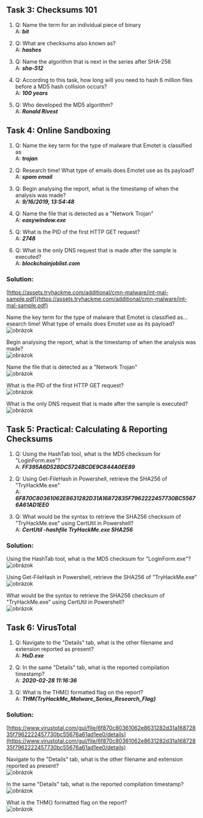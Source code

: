 ## Task 3: Checksums 101 

1. Q: Name the term for an individual piece of binary    
   A: ***bit***
  
2. Q: What are checksums also known as?  
   A: ***hashes***
  
3. Q: Name the algorithm that is next in the series after SHA-256   
   A: ***sha-512***
  
4. Q: According to this task, how long will you need to hash 6 million files before a MD5 hash collision occurs?  
   A: ***100 years***
  
5. Q: Who developed the MD5 algorithm?  
   A: ***Ronald Rivest***
  
## Task 4: Online Sandboxing 

1. Q: Name the key term for the type of malware that Emotet is classified as   
   A: ***trojan***  
  
2. Q: Research time! What type of emails does Emotet use as its payload?  
   A: ***spam email***
  
3. Q: Begin analysing the report, what is the timestamp of when the analysis was made?  
   A: ***9/16/2019, 13:54:48***
  
4. Q: Name the file that is detected as a "Network Trojan"  
   A: ***easywindow.exe***
  
5. Q: What is the PID of the first HTTP GET request?  
   A: ***2748***
  
6. Q: What is the only DNS request that is made after the sample is executed?  
   A: ***blockchainjoblist.com***
  
### Solution:

[https://assets.tryhackme.com/additional/cmn-malware/int-mal-sample.pdf](https://assets.tryhackme.com/additional/cmn-malware/int-mal-sample.pdf)  
  
Name the key term for the type of malware that Emotet is classified as...  
esearch time! What type of emails does Emotet use as its payload?   
![obrázok](https://user-images.githubusercontent.com/86005993/154564622-1822a8a6-e231-44cb-8ffd-067872c6360f.png)  
  
Begin analysing the report, what is the timestamp of when the analysis was made?  
![obrázok](https://user-images.githubusercontent.com/86005993/154565003-213bb202-85c7-49f3-b6d9-de1b647f79c5.png)  
  
Name the file that is detected as a "Network Trojan"  
![obrázok](https://user-images.githubusercontent.com/86005993/154565334-537d5a68-55f3-4b4f-8cd1-4c9decb39c81.png)  
  
What is the PID of the first HTTP GET request?  
![obrázok](https://user-images.githubusercontent.com/86005993/154565664-1531c193-b343-407c-9465-f89a5bc94bb3.png)  
  
What is the only DNS request that is made after the sample is executed?  
![obrázok](https://user-images.githubusercontent.com/86005993/154565827-b0335b7f-d05d-4935-960d-3cd631b2c1b4.png)

## Task 5: Practical: Calculating & Reporting Checksums 

1. Q: Using the HashTab tool, what is the MD5 checksum for "LoginForm.exe"?   
   A: ***FF395A6D528DC5724BCDE9C844A0EE89***  
     
2. Q: Using Get-FileHash in Powershell, retrieve the SHA256 of "TryHackMe.exe"  
   A: ***6F870C80361062E8631282D31A16872835F7962222457730BC55676A61AD1EE0***  
     
3. Q: What would be the syntax to retrieve the SHA256 checksum of "TryHackMe.exe" using CertUtil in Powershell?  
   A: ***CertUtil -hashfile TryHackMe.exe SHA256***
  
### Solution:

Using the HashTab tool, what is the MD5 checksum for "LoginForm.exe"?  
![obrázok](https://user-images.githubusercontent.com/86005993/155363333-612e15d3-208e-499c-91d2-45cf67a2dfe2.png)  
  
Using Get-FileHash in Powershell, retrieve the SHA256 of "TryHackMe.exe"   
![obrázok](https://user-images.githubusercontent.com/86005993/155364887-60955cb2-6096-409f-ab67-03b70a99e282.png)  

What would be the syntax to retrieve the SHA256 checksum of "TryHackMe.exe" using CertUtil in Powershell?  
![obrázok](https://user-images.githubusercontent.com/86005993/155365879-60e941c6-fea5-4077-9693-46fb6d53902f.png)  

## Task 6: VirusTotal 

1. Q: Navigate to the "Details" tab, what is the other filename and extension reported as present?   
   A: ***HxD.exe***  
  
2. Q: In the same "Details" tab, what is the reported compilation timestamp?  
   A: ***2020-02-28 11:16:36***
  
3. Q: What is the THM{} formatted flag on the report?  
   A: ***THM{TryHackMe_Malware_Series_Research_Flag}***

### Solution:

[https://www.virustotal.com/gui/file/6f870c80361062e8631282d31a16872835f7962222457730bc55676a61ad1ee0/details](https://www.virustotal.com/gui/file/6f870c80361062e8631282d31a16872835f7962222457730bc55676a61ad1ee0/details)

Navigate to the "Details" tab, what is the other filename and extension reported as present?  
![obrázok](https://user-images.githubusercontent.com/86005993/155367629-5fff45a9-4843-4b57-8c42-eac844990d17.png)

In the same "Details" tab, what is the reported compilation timestamp?   
![obrázok](https://user-images.githubusercontent.com/86005993/155368394-7841ad6a-010b-48fc-a3f1-f14099dab235.png)

  
 What is the THM{} formatted flag on the report?  
 ![obrázok](https://user-images.githubusercontent.com/86005993/155368263-fbe3f2e1-e800-4d24-9aa9-b88d3851181b.png)

 

